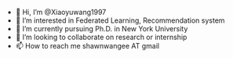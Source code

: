 - 👋 Hi, I’m @Xiaoyuwang1997
- 👀 I’m interested in Federated Learning, Recommendation system
- 🌱 I’m currently pursuing Ph.D. in New York University
- 💞️ I’m looking to collaborate on research or internship
- 📫 How to reach me shawnwangee AT gmail

<!---
Xiaoyuwang1997/Xiaoyuwang1997 is a ✨ special ✨ repository because its `README.md` (this file) appears on your GitHub profile.
You can click the Preview link to take a look at your changes.
--->
